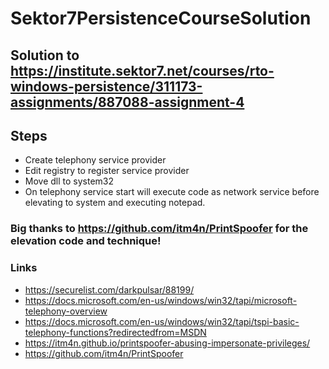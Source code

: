 # Sektor7PersistenceCourseSolution

## Solution to https://institute.sektor7.net/courses/rto-windows-persistence/311173-assignments/887088-assignment-4

## Steps
* Create telephony service provider
* Edit registry to register service provider
* Move dll to system32
* On telephony service start will execute code as network service before elevating to system and executing notepad.

### Big thanks to https://github.com/itm4n/PrintSpoofer for the elevation code and technique!


### Links
* https://securelist.com/darkpulsar/88199/
* https://docs.microsoft.com/en-us/windows/win32/tapi/microsoft-telephony-overview
* https://docs.microsoft.com/en-us/windows/win32/tapi/tspi-basic-telephony-functions?redirectedfrom=MSDN
* https://itm4n.github.io/printspoofer-abusing-impersonate-privileges/
* https://github.com/itm4n/PrintSpoofer
